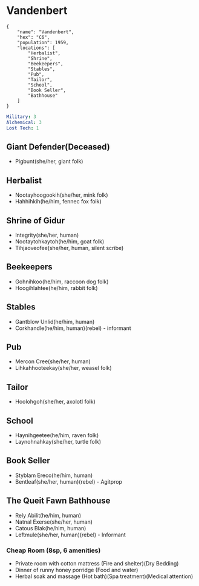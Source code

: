 # Vandenbert

```
{
    "name": "Vandenbert",
    "hex": "C6",
    "population": 1959,
    "locations": [
        "Herbalist",
        "Shrine",
        "Beekeepers",
        "Stables",
        "Pub",
        "Tailor",
        "School",
        "Book Seller",
        "Bathhouse"
    ]
}
```
```yml
Military: 3
Alchemical: 3
Lost Tech: 1
```
## Giant Defender(Deceased)
- Pigbunt(she/her, giant folk)

## Herbalist 
- Nootayhoogookih(she/her, mink folk)
- Hahhihkih(he/him, fennec fox folk)

## Shrine of Gidur
- Integrity(she/her, human)
- Nootaytohkaytoh(he/him, goat folk)
- Tihjaoveofee(she/her, human, silent scribe)

## Beekeepers 
- Gohnihkoo(he/him, raccoon dog folk)
- Hoogihlahtee(he/him, rabbit folk)

## Stables 
- Gantblow Unlid(he/him, human)
- Corkhandle(he/him, human)(rebel) - informant

## Pub
- Mercon Cree(she/her, human)
- Lihkahhooteekay(she/her, weasel folk)

## Tailor 
- Hoolohgoh(she/her, axolotl folk)

## School 
- Haynihgeetee(he/him, raven folk)
- Laynohnahkay(she/her, turtle folk)

## Book Seller
- Styblam Ereco(he/him, human)
- Bentleaf(she/her, human)(rebel) - Agitprop

## The Queit Fawn Bathhouse
- Rely Abilit(he/him, human)
- Natnal Exerse(she/her, human)
- Catous Blak(he/him, human)
- Leftmule(she/her, human)(rebel) - Informant

### Cheap Room (8sp, 6 amenities)
- Private room with cotton mattress (Fire and shelter)(Dry Bedding)
- Dinner of runny honey porridge (Food and water)
- Herbal soak and massage (Hot bath)(Spa treatment)(Medical attention)